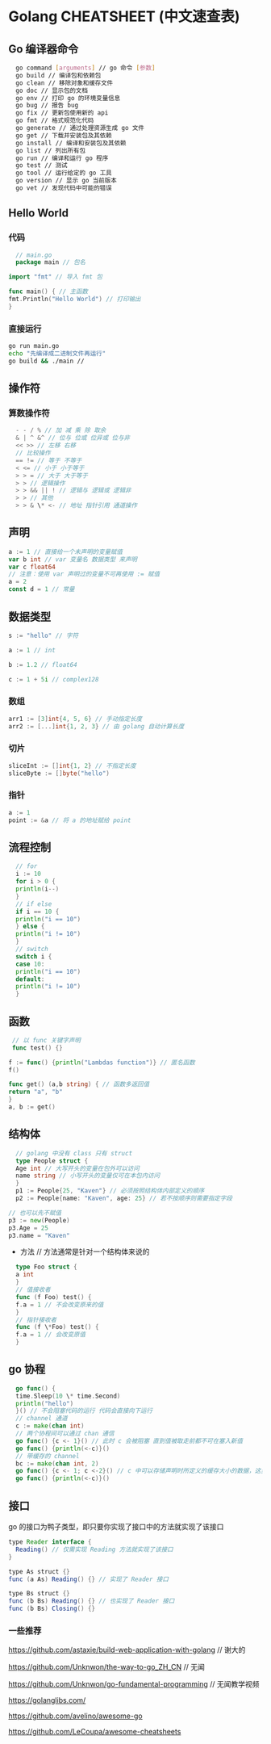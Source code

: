 # Golang CHEATSHEET (中文速查表)

## Go 编译器命令

```bash
  go command [arguments] // go 命令 [参数]
  go build // 编译包和依赖包
  go clean // 移除对象和缓存文件
  go doc // 显示包的文档
  go env // 打印 go 的环境变量信息
  go bug // 报告 bug
  go fix // 更新包使用新的 api
  go fmt // 格式规范化代码
  go generate // 通过处理资源生成 go 文件
  go get // 下载并安装包及其依赖
  go install // 编译和安装包及其依赖
  go list // 列出所有包
  go run // 编译和运行 go 程序
  go test // 测试
  go tool // 运行给定的 go 工具
  go version // 显示 go 当前版本
  go vet // 发现代码中可能的错误
```

## Hello World

### 代码

```go
  // main.go
  package main // 包名

import "fmt" // 导入 fmt 包

func main() { // 主函数
fmt.Println("Hello World") // 打印输出
}
```

### 直接运行

```bash
go run main.go
echo "先编译成二进制文件再运行"
go build && ./main //
```

## 操作符

### 算数操作符

```go
  - - / % // 加 减 乘 除 取余
  & | ^ &^ // 位与 位或 位异或 位与非
  << >> // 左移 右移
  // 比较操作
  == != // 等于 不等于
  < <= // 小于 小于等于
  > > = // 大于 大于等于
  > > // 逻辑操作
  > > && || ! // 逻辑与 逻辑或 逻辑非
  > > // 其他
  > > & \* <- // 地址 指针引用 通道操作
```

## 声明

```go
a := 1 // 直接给一个未声明的变量赋值
var b int // var 变量名 数据类型 来声明
var c float64
// 注意：使用 var 声明过的变量不可再使用 := 赋值
a = 2
const d = 1 // 常量
```

## 数据类型

```go
s := "hello" // 字符

a := 1 // int

b := 1.2 // float64

c := 1 + 5i // complex128
```

### 数组

```go
arr1 := [3]int{4, 5, 6} // 手动指定长度
arr2 := [...]int{1, 2, 3} // 由 golang 自动计算长度
```

### 切片

```go
sliceInt := []int{1, 2} // 不指定长度
sliceByte := []byte("hello")
```

### 指针

```go
a := 1
point := &a // 将 a 的地址赋给 point
```

## 流程控制

```go
  // for
  i := 10
  for i > 0 {
  println(i--)
  }
  // if else
  if i == 10 {
  println("i == 10")
  } else {
  println("i != 10")
  }
  // switch
  switch i {
  case 10:
  println("i == 10")
  default:
  println("i != 10")
  }
```

## 函数

```go
 // 以 func 关键字声明
 func test() {}

f := func() {println("Lambdas function")} // 匿名函数
f()

func get() (a,b string) { // 函数多返回值
return "a", "b"
}
a, b := get()
```

## 结构体

```go
  // golang 中没有 class 只有 struct
  type People struct {
  Age int // 大写开头的变量在包外可以访问
  name string // 小写开头的变量仅可在本包内访问
  }
  p1 := People{25, "Kaven"} // 必须按照结构体内部定义的顺序
  p2 := People{name: "Kaven", age: 25} // 若不按顺序则需要指定字段

// 也可以先不赋值
p3 := new(People)
p3.Age = 25
p3.name = "Kaven"
```

- 方法
  // 方法通常是针对一个结构体来说的

```go
  type Foo struct {
  a int
  }
  // 值接收者
  func (f Foo) test() {
  f.a = 1 // 不会改变原来的值
  }
  // 指针接收者
  func (f \*Foo) test() {
  f.a = 1 // 会改变原值
  }
```

## go 协程

```go
  go func() {
  time.Sleep(10 \* time.Second)
  println("hello")
  }() // 不会阻塞代码的运行 代码会直接向下运行
  // channel 通道
  c := make(chan int)
  // 两个协程间可以通过 chan 通信
  go func() {c <- 1}() // 此时 c 会被阻塞 直到值被取走前都不可在塞入新值
  go func() {println(<-c)}()
  // 带缓存的 channel
  bc := make(chan int, 2)
  go func() {c <- 1; c <-2}() // c 中可以存储声明时所定义的缓存大小的数据，这里是 2 个
  go func() {println(<-c)}()
```

## 接口

go 的接口为鸭子类型，即只要你实现了接口中的方法就实现了该接口

```java
type Reader interface {
  Reading() // 仅需实现 Reading 方法就实现了该接口
}

type As struct {}
func (a As) Reading() {} // 实现了 Reader 接口

type Bs struct {}
func (b Bs) Reading() {} // 也实现了 Reader 接口
func (b Bs) Closing() {}
```

### 一些推荐

https://github.com/astaxie/build-web-application-with-golang // 谢大的

https://github.com/Unknwon/the-way-to-go_ZH_CN // 无闻

https://github.com/Unknwon/go-fundamental-programming // 无闻教学视频

https://golanglibs.com/

https://github.com/avelino/awesome-go

https://github.com/LeCoupa/awesome-cheatsheets
